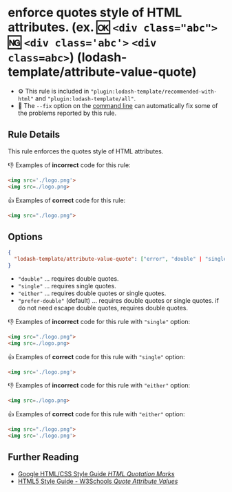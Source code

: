 # enforce quotes style of HTML attributes. (ex. :ok: `<div class="abc">` :ng: `<div class='abc'>` `<div class=abc>`) (lodash-template/attribute-value-quote)

- :gear: This rule is included in `"plugin:lodash-template/recommended-with-html"` and `"plugin:lodash-template/all"`.
- :wrench: The `--fix` option on the [command line](http://eslint.org/docs/user-guide/command-line-interface#fix) can automatically fix some of the problems reported by this rule.

## Rule Details

This rule enforces the quotes style of HTML attributes.

:-1: Examples of **incorrect** code for this rule:

```html
<img src='./logo.png'>
<img src=./logo.png>
```

:+1: Examples of **correct** code for this rule:

```html
<img src="./logo.png">
```

## Options


```json
{
  "lodash-template/attribute-value-quote": ["error", "double" | "single" | "either" | "prefer-double"]
}
```

- `"double"` ... requires double quotes.
- `"single"` ... requires single quotes.
- `"either"` ... requires double quotes or single quotes.
- `"prefer-double"` (default) ... requires double quotes or single quotes. if do not need escape double quotes, requires double quotes.

:-1: Examples of **incorrect** code for this rule with `"single"` option:

```html
<img src="./logo.png">
<img src=./logo.png>
```

:+1: Examples of **correct** code for this rule with `"single"` option:

```html
<img src='./logo.png'>
```

:-1: Examples of **incorrect** code for this rule with `"either"` option:

```html
<img src=./logo.png>
```

:+1: Examples of **correct** code for this rule with `"either"` option:

```html
<img src="./logo.png">
<img src='./logo.png'>
```

## Further Reading

* [Google HTML/CSS Style Guide *HTML Quotation Marks*](https://google.github.io/styleguide/htmlcssguide.html#HTML_Quotation_Marks)
* [HTML5 Style Guide - W3Schools *Quote Attribute Values*](https://www.w3schools.com/html/html5_syntax.asp)
